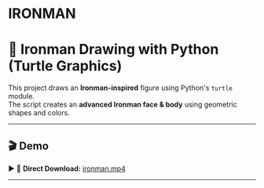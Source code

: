 # IRONMAN


# 🦾 Ironman Drawing with Python (Turtle Graphics)

This project draws an **Ironman-inspired** figure using Python's `turtle` module.  
The script creates an **advanced Ironman face & body** using geometric shapes and colors.


---

## 🎬 Demo

▶
📌 **Direct Download:** [ironman.mp4](IRONMAN/ironman.mp4)

---
